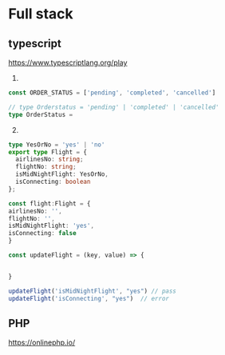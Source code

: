 # Full stack

## typescript

https://www.typescriptlang.org/play

1. 
```typescript
const ORDER_STATUS = ['pending', 'completed', 'cancelled']

// type Orderstatus = 'pending' | 'completed' | 'cancelled'
type OrderStatus = 

```

2. 
```typescript
type YesOrNo = 'yes' | 'no'
export type Flight = {
  airlinesNo: string;
  flightNo: string;
  isMidNightFlight: YesOrNo,
  isConnecting: boolean
};

const flight:Flight = {
airlinesNo: '',
flightNo: '',
isMidNightFlight: 'yes',
isConnecting: false
}

const updateFlight = (key, value) => {


}

updateFlight('isMidNightFlight', "yes") // pass
updateFlight('isConnecting', "yes")  // error
```


## PHP

https://onlinephp.io/

